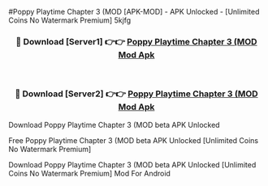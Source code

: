 #Poppy Playtime Chapter 3 (MOD [APK-MOD] - APK Unlocked - [Unlimited Coins No Watermark Premium] 5kjfg



<div align="center">

<h3>🔴 Download [Server1] 👉👉 <a href="https://momento.my/?title=Poppy_Playtime_Chapter_3_(MOD">Poppy Playtime Chapter 3 (MOD Mod Apk</a></h3><br>

<h3>🔴 Download [Server2] 👉👉 <a href="https://momento.my/?title=Poppy_Playtime_Chapter_3_(MOD">Poppy Playtime Chapter 3 (MOD Mod Apk</a></h3>
</div>



Download Poppy Playtime Chapter 3 (MOD beta APK Unlocked

Free Poppy Playtime Chapter 3 (MOD beta APK Unlocked [Unlimited Coins No Watermark Premium]

Download Poppy Playtime Chapter 3 (MOD beta APK Unlocked [Unlimited Coins No Watermark Premium] Mod For Android
